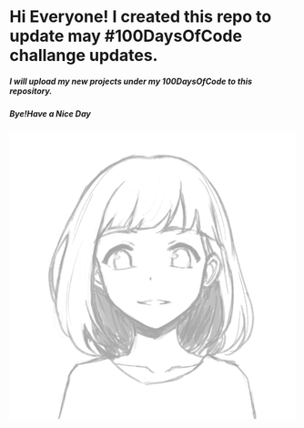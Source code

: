 # Hi Everyone! I created this repo to update may #100DaysOfCode challange updates.
##### I will upload my new projects under my 100DaysOfCode to this repository.
##### Bye!Have a Nice Day                    
   ![Test Image 1](/images/img1.gif) 

